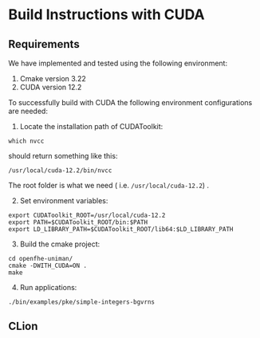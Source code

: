 # Build Instructions with CUDA

## Requirements
We have implemented and tested using the following environment:
1. Cmake version 3.22
2. CUDA version 12.2

To successfully build with CUDA the following environment configurations are needed:

1. Locate the installation path of CUDAToolkit:
```commandline
which nvcc
```
should return something like this:
```commandline
/usr/local/cuda-12.2/bin/nvcc
```
The root folder is what we need ( i.e. `/usr/local/cuda-12.2`) .

2. Set environment variables:
```commandline
export CUDAToolkit_ROOT=/usr/local/cuda-12.2
export PATH=$CUDAToolkit_ROOT/bin:$PATH
export LD_LIBRARY_PATH=$CUDAToolkit_ROOT/lib64:$LD_LIBRARY_PATH
```

3. Build the cmake project:
```commandline
cd openfhe-uniman/
cmake -DWITH_CUDA=ON .
make
```

4. Run applications:
```commandline
./bin/examples/pke/simple-integers-bgvrns
```

## CLion
